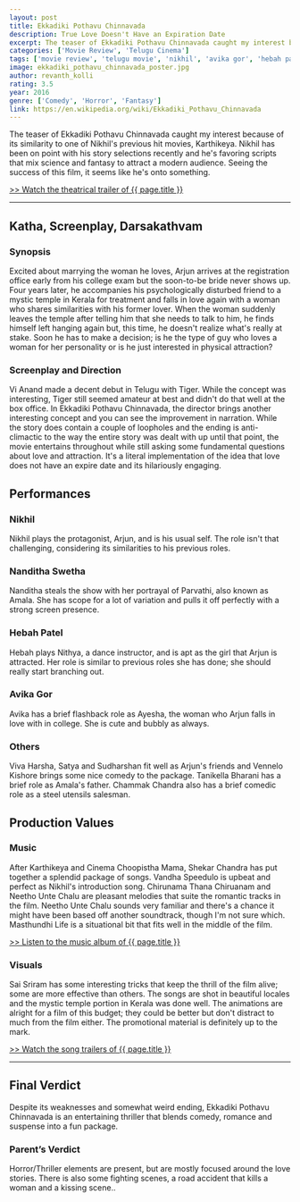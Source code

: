 ```yaml
---
layout: post
title: Ekkadiki Pothavu Chinnavada
description: True Love Doesn't Have an Expiration Date
excerpt: The teaser of Ekkadiki Pothavu Chinnavada caught my interest because of its similarity to one of Nikhil's previous hit movies, Karthikeya. Nikhil has been on point with his story selections recently and he's favoring scripts that mix science and fantasy to attract a modern audience. Seeing the success of this film, it seems like he's onto something.
categories: ['Movie Review', 'Telugu Cinema']
tags: ['movie review', 'telugu movie', 'nikhil', 'avika gor', 'hebah patel', 'nanditha swetha', 'vi anand', 'meghana arts', 'sekhar chandra', 'sai sriram']
image: ekkadiki_pothavu_chinnavada_poster.jpg
author: revanth_kolli
rating: 3.5
year: 2016
genre: ['Comedy', 'Horror', 'Fantasy']
link: https://en.wikipedia.org/wiki/Ekkadiki_Pothavu_Chinnavada
---
```


<p>The teaser of Ekkadiki Pothavu Chinnavada caught my interest because of its similarity to one of Nikhil's previous hit movies, Karthikeya. Nikhil has been on point with his story selections recently and he's favoring scripts that mix science and fantasy to attract a modern audience. Seeing the success of this film, it seems like he's onto something.</p>
<a href="https://youtu.be/VFJxCcfNVcw" target="_blank">>> Watch the theatrical trailer of {{ page.title }}</a>
<hr />
<h2><span class="review_header">Katha, Screenplay, Darsakathvam</span></h2>
<h3>Synopsis</h3>
<p> Excited about marrying the woman he loves, Arjun arrives at the registration office early from his college exam but the soon-to-be bride never shows up. Four years later, he accompanies his psychologically disturbed friend to a mystic temple in Kerala for treatment and falls in love again with a woman who shares similarities with his former lover. When the woman suddenly leaves the temple after telling him that she needs to talk to him, he finds himself left hanging again but, this time, he doesn't realize what's really at stake. Soon he has to make a decision; is he the type of guy who loves a woman for her personality or is he just interested in physical attraction? </p>
<h3>Screenplay and Direction</h3>
<p>Vi Anand made a decent debut in Telugu with Tiger. While the concept was interesting, Tiger still seemed amateur at best and didn't do that well at the box office. In Ekkadiki Pothavu Chinnavada, the director brings another interesting concept and you can see the improvement in narration. While the story does contain a couple of loopholes and the ending is anti-climactic to the way the entire story was dealt with up until that point, the movie entertains throughout while still asking some fundamental questions about love and attraction. It's a literal implementation of the idea that love does not have an expire date and its hilariously engaging. </p>
<h2><span class="review_header">Performances</span></h2>
<h3>Nikhil</h3>
<p>Nikhil plays the protagonist, Arjun, and is his usual self. The role isn't that challenging, considering its similarities to his previous roles.</p>
<h3>Nanditha Swetha</h3>
<p>Nanditha steals the show with her portrayal of Parvathi, also known as Amala. She has scope for a lot of variation and pulls it off perfectly with a strong screen presence.</p>
<h3>Hebah Patel</h3>
<p>Hebah plays Nithya, a dance instructor, and is apt as the girl that Arjun is attracted. Her role is similar to previous roles she has done; she should really start branching out.</p>
<h3>Avika Gor</h3>
<p>Avika has a brief flashback role as Ayesha, the woman who Arjun falls in love with in college. She is cute and bubbly as always.</p>
<h3>Others</h3>
<p>Viva Harsha, Satya and Sudharshan fit well as Arjun's friends and Vennelo Kishore brings some nice comedy to the package. Tanikella Bharani has a brief role as Amala's father. Chammak Chandra also has a brief comedic role as a steel utensils salesman.</p>
<h2><span class="review_header">Production Values</span></h2>
<h3>Music</h3>
<p>After Karthikeya and Cinema Choopistha Mama, Shekar Chandra has put together a splendid package of songs. Vandha Speedulo is upbeat and perfect as Nikhil's introduction song. Chirunama Thana Chiruanam and Neetho Unte Chalu are pleasant melodies that suite the romantic tracks in the film. Neetho Unte Chalu sounds very familiar and there's a chance it might have been based off another soundtrack, though I'm not sure which. Masthundhi Life is a situational bit that fits well in the middle of the film.</p>
<a href="https://youtu.be/elPvlH3vGVM" target="_blank">>> Listen to the  music album of {{ page.title }}</a>
<h3>Visuals</h3>
<p>Sai Sriram has some interesting tricks that keep the thrill of the film alive; some are more effective than others. The songs are shot in beautiful locales and the mystic temple portion in Kerala was done well. The animations are alright for a film of this budget; they could be better but don't distract to much from the film either. The promotional material is definitely up to the mark.</p>
<a href="https://youtu.be/iJgixb2nUIo" target="_blank">>> Watch the song trailers of {{ page.title }}</a>
<hr />
<h2><span class="review_header">Final Verdict</span></h2>
<p>Despite its weaknesses and somewhat weird ending, Ekkadiki Pothavu Chinnavada is an entertaining thriller that blends comedy, romance and suspense into a fun package.</p>
<h3>Parent&#8217;s Verdict</h3>
<p>Horror/Thriller elements are present, but are mostly focused around the love stories. There is also some fighting scenes, a road accident that kills a woman and a kissing scene..</p>
